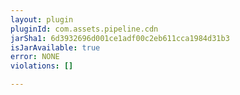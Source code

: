 ```yaml
---
layout: plugin
pluginId: com.assets.pipeline.cdn
jarSha1: 6d3932696d001ce1adf00c2eb611cca1984d31b3
isJarAvailable: true
error: NONE
violations: []

---
```

